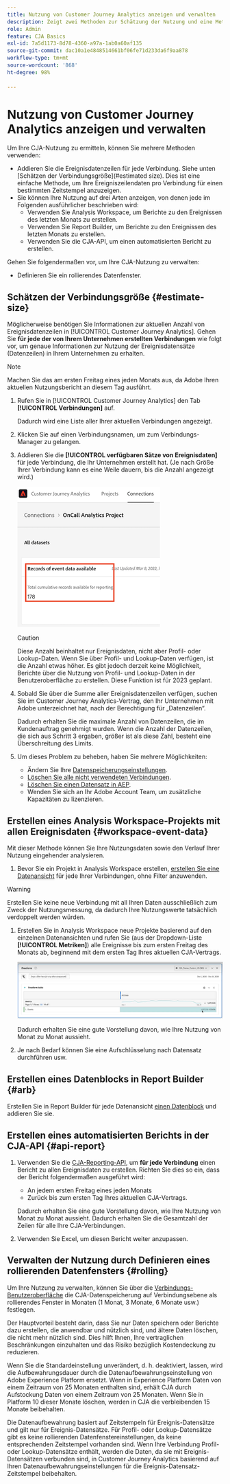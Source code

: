 ```yaml
---
title: Nutzung von Customer Journey Analytics anzeigen und verwalten
description: Zeigt zwei Methoden zur Schätzung der Nutzung und eine Methode zur Verwaltung.
role: Admin
feature: CJA Basics
exl-id: 7a5d1173-8d78-4360-a97a-1ab0a60af135
source-git-commit: dac10a1e4848514661bf06fe71d233da6f9aa878
workflow-type: tm+mt
source-wordcount: '868'
ht-degree: 98%

---
```


# Nutzung von Customer Journey Analytics anzeigen und verwalten

Um Ihre CJA-Nutzung zu ermitteln, können Sie mehrere Methoden verwenden:

* Addieren Sie die Ereignisdatenzeilen für jede Verbindung. Siehe unten [Schätzen der Verbindungsgröße](#estimated size). Dies ist eine einfache Methode, um Ihre Ereigniszeilendaten pro Verbindung für einen bestimmten Zeitstempel anzuzeigen.
* Sie können Ihre Nutzung auf drei Arten anzeigen, von denen jede im Folgenden ausführlicher beschrieben wird:
   * Verwenden Sie Analysis Workspace, um Berichte zu den Ereignissen des letzten Monats zu erstellen.
   * Verwenden Sie Report Builder, um Berichte zu den Ereignissen des letzten Monats zu erstellen.
   * Verwenden Sie die CJA-API, um einen automatisierten Bericht zu erstellen.

Gehen Sie folgendermaßen vor, um Ihre CJA-Nutzung zu verwalten:

* Definieren Sie ein rollierendes Datenfenster.

## Schätzen der Verbindungsgröße {#estimate-size}

Möglicherweise benötigen Sie Informationen zur aktuellen Anzahl von Ereignisdatenzeilen in [!UICONTROL Customer Journey Analytics]. Gehen Sie **für jede der von Ihrem Unternehmen erstellten Verbindungen** wie folgt vor, um genaue Informationen zur Nutzung der Ereignisdatensätze (Datenzeilen) in Ihrem Unternehmen zu erhalten.

>[!NOTE]
>
>Machen Sie das am ersten Freitag eines jeden Monats aus, da Adobe Ihren aktuellen Nutzungsbericht an diesem Tag ausführt.

1. Rufen Sie in [!UICONTROL Customer Journey Analytics] den Tab **[!UICONTROL Verbindungen]** auf.

   Dadurch wird eine Liste aller Ihrer aktuellen Verbindungen angezeigt.

1. Klicken Sie auf einen Verbindungsnamen, um zum Verbindungs-Manager zu gelangen.

1. Addieren Sie die **[!UICONTROL verfügbaren Sätze von Ereignisdaten]** für jede Verbindung, die Ihr Unternehmen erstellt hat. (Je nach Größe Ihrer Verbindung kann es eine Weile dauern, bis die Anzahl angezeigt wird.)

   ![Ereignisdaten](./assets/event-data.png)

   >[!CAUTION]
   >
   >   Diese Anzahl beinhaltet nur Ereignisdaten, nicht aber Profil- oder Lookup-Daten. Wenn Sie über Profil- und Lookup-Daten verfügen, ist die Anzahl etwas höher. Es gibt jedoch derzeit keine Möglichkeit, Berichte über die Nutzung von Profil- und Lookup-Daten in der Benutzeroberfläche zu erstellen. Diese Funktion ist für 2023 geplant.

1. Sobald Sie über die Summe aller Ereignisdatenzeilen verfügen, suchen Sie im Customer Journey Analytics-Vertrag, den Ihr Unternehmen mit Adobe unterzeichnet hat, nach der Berechtigung für „Datenzeilen“.

   Dadurch erhalten Sie die maximale Anzahl von Datenzeilen, die im Kundenauftrag genehmigt wurden. Wenn die Anzahl der Datenzeilen, die sich aus Schritt 3 ergaben, größer ist als diese Zahl, besteht eine Überschreitung des Limits.

1. Um dieses Problem zu beheben, haben Sie mehrere Möglichkeiten:

   * Ändern Sie Ihre [Datenspeicherungseinstellungen](https://experienceleague.adobe.com/docs/analytics-platform/using/cja-connections/manage-connections.html?lang=de#set-rolling-window-for-connection-data-retention).
   * [Löschen Sie alle nicht verwendeten Verbindungen](https://experienceleague.adobe.com/docs/analytics-platform/using/cja-overview/cja-faq.html?lang=de#implications-of-deleting-data-components).
   * [Löschen Sie einen Datensatz in AEP](https://experienceleague.adobe.com/docs/analytics-platform/using/cja-overview/cja-faq.html?lang=de#implications-of-deleting-data-components).
   * Wenden Sie sich an Ihr Adobe Account Team, um zusätzliche Kapazitäten zu lizenzieren.

## Erstellen eines Analysis Workspace-Projekts mit allen Ereignisdaten {#workspace-event-data}

Mit dieser Methode können Sie Ihre Nutzungsdaten sowie den Verlauf Ihrer Nutzung eingehender analysieren.

1. Bevor Sie ein Projekt in Analysis Workspace erstellen, [erstellen Sie eine Datenansicht](/help/data-views/create-dataview.md) für jede Ihrer Verbindungen, ohne Filter anzuwenden.

>[!WARNING]
>
>    Erstellen Sie keine neue Verbindung mit all Ihren Daten ausschließlich zum Zweck der Nutzungsmessung, da dadurch Ihre Nutzungswerte tatsächlich verdoppelt werden würden.

1. Erstellen Sie in Analysis Workspace neue Projekte basierend auf den einzelnen Datenansichten und rufen Sie (aus der Dropdown-Liste **[!UICONTROL Metriken]**) alle Ereignisse bis zum ersten Freitag des Monats ab, beginnend mit dem ersten Tag Ihres aktuellen CJA-Vertrags.

   ![Ereignisse](./assets/events-usage.png)

   Dadurch erhalten Sie eine gute Vorstellung davon, wie Ihre Nutzung von Monat zu Monat aussieht.

1. Je nach Bedarf können Sie eine Aufschlüsselung nach Datensatz durchführen usw.

## Erstellen eines Datenblocks in Report Builder {#arb}

Erstellen Sie in Report Builder für jede Datenansicht [einen Datenblock](/help/report-builder/create-a-data-block.md) und addieren Sie sie.

## Erstellen eines automatisierten Berichts in der CJA-API {#api-report}

1. Verwenden Sie die [CJA-Reporting-API](https://developer.adobe.com/cja-apis/docs/api/#tag/Reporting-API), um **für jede Verbindung** einen Bericht zu allen Ereignisdaten zu erstellen. Richten Sie dies so ein, dass der Bericht folgendermaßen ausgeführt wird:

   * An jedem ersten Freitag eines jeden Monats
   * Zurück bis zum ersten Tag Ihres aktuellen CJA-Vertrags.

   Dadurch erhalten Sie eine gute Vorstellung davon, wie Ihre Nutzung von Monat zu Monat aussieht. Dadurch erhalten Sie die Gesamtzahl der Zeilen für alle Ihre CJA-Verbindungen.

1. Verwenden Sie Excel, um diesen Bericht weiter anzupassen.

## Verwalten der Nutzung durch Definieren eines rollierenden Datenfensters {#rolling}

Um Ihre Nutzung zu verwalten, können Sie über die [Verbindungs-Benutzeroberfläche](/help/connections/create-connection.md) die CJA-Datenspeicherung auf Verbindungsebene als rollierendes Fenster in Monaten (1 Monat, 3 Monate, 6 Monate usw.) festlegen.

Der Hauptvorteil besteht darin, dass Sie nur Daten speichern oder Berichte dazu erstellen, die anwendbar und nützlich sind, und ältere Daten löschen, die nicht mehr nützlich sind. Dies hilft Ihnen, Ihre vertraglichen Beschränkungen einzuhalten und das Risiko bezüglich Kostendeckung zu reduzieren.

Wenn Sie die Standardeinstellung unverändert, d. h. deaktiviert, lassen, wird die Aufbewahrungsdauer durch die Datenaufbewahrungseinstellung von Adobe Experience Platform ersetzt. Wenn in Experience Platform Daten von einem Zeitraum von 25 Monaten enthalten sind, erhält CJA durch Aufstockung Daten von einem Zeitraum von 25 Monaten. Wenn Sie in Platform 10 dieser Monate löschen, werden in CJA die verbleibenden 15 Monate beibehalten.

Die Datenaufbewahrung basiert auf Zeitstempeln für Ereignis-Datensätze und gilt nur für Ereignis-Datensätze. Für Profil- oder Lookup-Datensätze gibt es keine rollierenden Datenfenstereinstellungen, da keine entsprechenden Zeitstempel vorhanden sind. Wenn Ihre Verbindung Profil- oder Lookup-Datensätze enthält, werden die Daten, da sie mit Ereignis-Datensätzen verbunden sind, in Customer Journey Analytics basierend auf Ihren Datenaufbewahrungseinstellungen für die Ereignis-Datensatz-Zeitstempel beibehalten.

